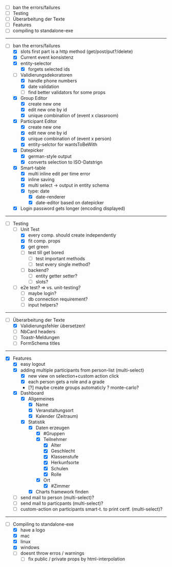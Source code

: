- [ ] ban the errors/failures
- [ ] Testing
- [ ] Überarbeitung der Texte
- [ ] Features
- [ ] compiling to standalone-exe
----------------------------------

- [ ] ban the errors/failures
    - [x] slots first part is a http method (get/post/put?/delete)
    - [x] Current event konsistenz
    - [x] entity-selector
        - [x] forgets selected ids
    - [ ] Validierungsdekoratoren
        - [x] handle phone numbers
        - [x] date validation
        - [ ] find better validators for some props
    - [x] Group Editor
        - [x] create new one
        - [x] edit new one by id
        - [x] unique combination of (event x classroom)
    - [x] Participant Editor
        - [x] create new one
        - [x] edit new one by id
        - [x] unique combination of (event x person)
        - [x] entity-selctor for wantsToBeWith
    - [x] Datepicker
        - [x] german-style output
        - [x] converts selection to ISO-Datstrign
    - [x] Smart-table
        - [x] multi inline edit per time error
        - [x] inline saving
        - [x] multi select -> output in entity schema
        - [x] type: date 
            - [x] date-renderer
            - [x] date-editor based on datepicker
    - [x] Login password gets longer (encoding displayed)

----------------------------------
- [ ] Testing
    - [ ] Unit Test
        - [x] every comp. should create independently
        - [x] fit comp. props
        - [x] get green
        - [ ] test till get bored
            - [ ] test important methods
            - [ ] test every single method?
        - [ ] backend?
            - [ ] entity getter setter?
            - [ ] slots?
    - [ ] e2e test? => vs. unit-testing?
        - [ ] maybe login?
        - [ ] db connection requirement?
        - [ ] input helpers?

----------------------------------
- [ ] Überarbeitung der Texte
    - [x] Validierungsfehler übersetzen!
    - [ ] NbCard headers
    - [ ] Toastr-Meldungen
    - [ ] FormSchema titles

----------------------------------
- [x] Features
    - [x] easy logout
    - [x] adding multiple participants from person-list (multi-select)
        - [x] new view on selection+custom action click
        - [x] each person gets a role and a grade
        - [?] maybe create groups automaticly ? monte-carlo?    
    - [x] Dashboard
        - [x] Allgemeines
            - [x] Name
            - [x] Veranstaltungsort
            - [x] Kalender (Zeitraum)
        - [x] Statistik
          - [x] Daten erzeugen
              - [x] #Gruppen
              - [x] Teilnehmer
                  - [x] Alter
                  - [x] Geschlecht
                  - [x] Klassenstufe
                  - [x] Herkunfsorte
                  - [x] Schulen
                  - [x] Rolle 
              - [x] Ort
                  - [x] #Zimmer
          - [x] Charts framework finden
    - [ ] send mail to person (multi-select)?
    - [ ] send mail to particpants (multi-select)?
    - [ ] custom-action on participants smart-t. to print certf. (multi-select)?

----------------------------------
- [ ] Compiling to standalone-exe
    - [x] have a logo
    - [x] mac
    - [x] linux
    - [x] windows
    - [ ] doesnt throw erros / warnings
        - [ ] fix public / private props by html-interpolation
